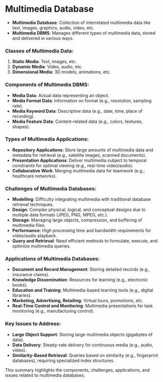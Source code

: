 # Multimedia Database

- **Multimedia Database**: Collection of interrelated multimedia data like text, images, graphics, audio, video, etc.
- **Multimedia DBMS**: Manages different types of multimedia data, stored and delivered in various ways.

### Classes of Multimedia Data:

1. **Static Media**: Text, images, etc.
2. **Dynamic Media**: Video, audio, etc.
3. **Dimensional Media**: 3D models, animations, etc.

### Components of Multimedia DBMS:

- **Media Data**: Actual data representing an object.
- **Media Format Data**: Information on format (e.g., resolution, sampling rate).
- **Media Keyword Data**: Descriptive data (e.g., date, time, place of recording).
- **Media Feature Data**: Content-related data (e.g., colors, textures, shapes).

### Types of Multimedia Applications:

- **Repository Applications**: Store large amounts of multimedia data and metadata for retrieval (e.g., satellite images, scanned documents).
- **Presentation Applications**: Deliver multimedia subject to temporal constraints for optimal viewing (e.g., real-time video/audio).
- **Collaborative Work**: Merging multimedia data for teamwork (e.g., healthcare networks).

### Challenges of Multimedia Databases:

- **Modelling**: Difficulty integrating multimedia with traditional database retrieval techniques.
- **Design**: Complex physical, logical, and conceptual designs due to multiple data formats (JPEG, PNG, MPEG, etc.).
- **Storage**: Managing large objects, compression, and buffering of multimedia files.
- **Performance**: High processing time and bandwidth requirements for video/audio playback.
- **Query and Retrieval**: Need efficient methods to formulate, execute, and optimize multimedia queries.

### Applications of Multimedia Databases:

- **Document and Record Management**: Storing detailed records (e.g., insurance claims).
- **Knowledge Dissemination**: Resources for learning (e.g., electronic books).
- **Education and Training**: Multimedia-based learning tools (e.g., digital libraries).
- **Marketing, Advertising, Retailing**: Virtual tours, promotions, etc.
- **Real-Time Control and Monitoring**: Multimedia presentations for task monitoring (e.g., manufacturing control).

### Key Issues to Address:

- **Large Object Support**: Storing large multimedia objects (gigabytes of data).
- **Data Delivery**: Steady-rate delivery for continuous media (e.g., audio, video).
- **Similarity-Based Retrieval**: Queries based on similarity (e.g., fingerprint databases), requiring specialized index structures.

This summary highlights the components, challenges, applications, and issues related to multimedia databases.
